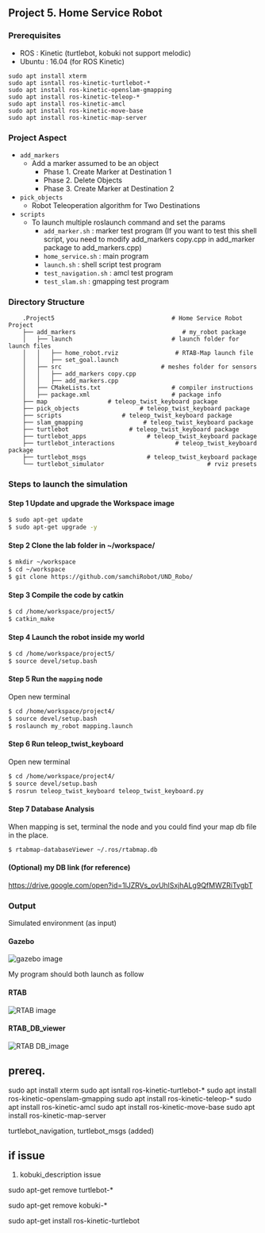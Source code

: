 ## Project 5. Home Service Robot

### Prerequisites
- ROS : Kinetic (turtlebot, kobuki not support melodic)
- Ubuntu : 16.04 (for ROS Kinetic)

```
sudo apt install xterm
sudo apt isntall ros-kinetic-turtlebot-*
sudo apt install ros-kinetic-openslam-gmapping
sudo apt install ros-kinetic-teleop-*
sudo apt install ros-kinetic-amcl
sudo apt install ros-kinetic-move-base
sudo apt install ros-kinetic-map-server
```

### Project Aspect
- `add_markers`
   - Add a marker assumed to be an object
      - Phase 1. Create Marker at Destination 1
      - Phase 2. Delete Objects
      - Phase 3. Create Marker at Destination 2
- `pick_objects`
   - Robot Teleoperation algorithm for Two Destinations
- `scripts`
   - To launch multiple roslaunch command and set the params
      - `add_marker.sh` : marker test program (If you want to test this shell script, you need to modify add_markers copy.cpp in add_marker package to add_markers.cpp)
      - `home_service.sh` : main program
      - `launch.sh` : shell script test program
      - `test_navigation.sh` : amcl test program
      - `test_slam.sh` : gmapping test program
   
### Directory Structure
```
    .Project5                                 # Home Service Robot Project
    ├── add_markers                              # my_robot package                   
    │   ├── launch                            # launch folder for launch files   
    │   │   ├── home_robot.rviz                # RTAB-Map launch file
    │   │   ├── set_goal.launch
    │   ├── src                            # meshes folder for sensors
    │   │   ├── add_markers copy.cpp
    │   │   ├── add_markers.cpp
    │   ├── CMakeLists.txt                    # compiler instructions
    │   ├── package.xml                       # package info
    ├── map                 # teleop_twist_keyboard package                   
    ├── pick_objects                 # teleop_twist_keyboard package                   
    ├── scripts                 # teleop_twist_keyboard package                   
    ├── slam_gmapping                 # teleop_twist_keyboard package                   
    ├── turtlebot                 # teleop_twist_keyboard package                   
    ├── turtlebot_apps                 # teleop_twist_keyboard package                   
    ├── turtlebot_interactions                 # teleop_twist_keyboard package                   
    ├── turtlebot_msgs                 # teleop_twist_keyboard package                   
    └── turtlebot_simulator                             # rviz presets      
```

### Steps to launch the simulation
#### Step 1 Update and upgrade the Workspace image
```sh
$ sudo apt-get update
$ sudo apt-get upgrade -y
```

#### Step 2 Clone the lab folder in ~/workspace/
```sh
$ mkdir ~/workspace
$ cd ~/workspace
$ git clone https://github.com/samchiRobot/UND_Robo/
```

#### Step 3 Compile the code by catkin
```sh
$ cd /home/workspace/project5/
$ catkin_make
```

#### Step 4 Launch the robot inside my world
```sh
$ cd /home/workspace/project5/
$ source devel/setup.bash
```

#### Step 5 Run the `mapping` node

Open new terminal

```sh
$ cd /home/workspace/project4/
$ source devel/setup.bash
$ roslaunch my_robot mapping.launch
```
#### Step 6 Run teleop_twist_keyboard

Open new terminal

```sh
$ cd /home/workspace/project4/
$ source devel/setup.bash
$ rosrun teleop_twist_keyboard teleop_twist_keyboard.py
```

#### Step 7 Database Analysis 

When mapping is set, terminal the node and you could find your map db file in the place. 

```sh
$ rtabmap-databaseViewer ~/.ros/rtabmap.db
```

#### (Optional) my DB link (for reference)

https://drive.google.com/open?id=1lJZRVs_ovUhlSxjhALg9QfMWZRiTvgbT


### Output

Simulated environment (as input)
#### Gazebo

![gazebo image](images/project4_world.png)


My program should both launch as follow

#### RTAB

![RTAB image](images/project4_RTAB.png)

#### RTAB_DB_viewer

![RTAB DB_image](images/project4_RTAB_DB_viewer.png)































## prereq.

sudo apt install xterm
sudo apt isntall ros-kinetic-turtlebot-*
sudo apt install ros-kinetic-openslam-gmapping
sudo apt install ros-kinetic-teleop-*
sudo apt install ros-kinetic-amcl
sudo apt install ros-kinetic-move-base
sudo apt install ros-kinetic-map-server

turtlebot_navigation, turtlebot_msgs (added)

## if issue

1. kobuki_description issue

sudo apt-get remove turtlebot-*

sudo apt-get remove kobuki-*

sudo apt-get install ros-kinetic-turtlebot


